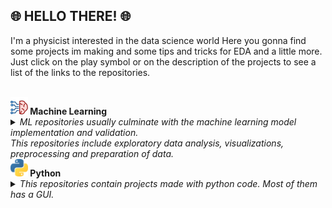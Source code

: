 ## 🌐 HELLO THERE! 🌐

I'm a physicist interested in the data science world
Here you gonna find some projects im making and some tips and tricks for EDA and a little more. <br>
Just click on the play symbol or on the description of the projects to see a list of the links to the repositories.



<br>
<b><img src="img/ml_icon2.png"  width=28" height="28"> Machine Learning</b>
<body>
    <details>
        <summary><i>ML repositories usually culminate with the machine learning model implementation and validation. <br>
This repositories include exploratory data analysis, visualizations, preprocessing and preparation of data.</i>
</summary>
<a href="https://github.com/NavarroRamon/HeartFailure_ClassificationProblem" target="_blank">
  <img src="img/carpetab.png"  width=25" height="25">
  <b> HeartFailure_ClassificationProblem </b> 
</a>

<br>
<a href="https://github.com/NavarroRamon/DealingWith_ImbalancedData" target="_blank">
  <img src="img/carpetab.png"  width=25" height="25">
  <b> DealingWith_ImbalancedData </b> 
</a>


</details>        
</body>
<b><img src="img/python_icon.png"  width=28" height="28"> Python</b>
<body>
    <details>
        <summary><i>This repositories contain projects made with python code.
Most of them has a GUI.</i>
</summary>
<a href="https://github.com/NavarroRamon/TheGameOfLife" target="_blank">
  <img src="img/carpetab.png"  width=25" height="25">
  <b> TheGameOfLife </b>
</a>
</details>        
</body>


                                                    
<!---
NavarroRamon/NavarroRamon is a ✨ special ✨ repository because its `README.md` (this file) appears on your GitHub profile.
You can click the Preview link to take a look at your changes.
--->
